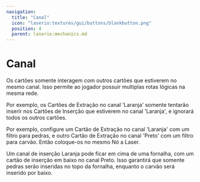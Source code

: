 ```yaml
---
navigation:
  title: "Canal"
  icon: "laserio:textures/gui/buttons/blankbutton.png"
  position: 4
  parent: laserio:mechanics.md
---
```


# Canal

Os cartões somente interagem com outros cartões que estiverem no mesmo canal. Isso permite ao jogador possuir multiplas rotas lógicas na mesma rede.

Por exemplo, os Cartões de Extração no canal 'Laranja' somente tentarão inserir nos Cartões de Inserção que estiverem no canal 'Laranja', e ignorará todos os outros cartões.

Por exemplo, configure um Cartão de Extração no canal 'Laranja' com um filtro para pedras, e outro Cartão de Extração no canal 'Preto' com um filtro para carvão. Então coloque-os no mesmo Nó a Laser. 

Um canal de inserção Laranja pode ficar em cima de uma fornalha, com um cartão de inserção em baixo no canal Preto. Isso garantirá que somente pedras serão inseridas no topo da fornalha, enquanto o carvão será inserido por baixo.


